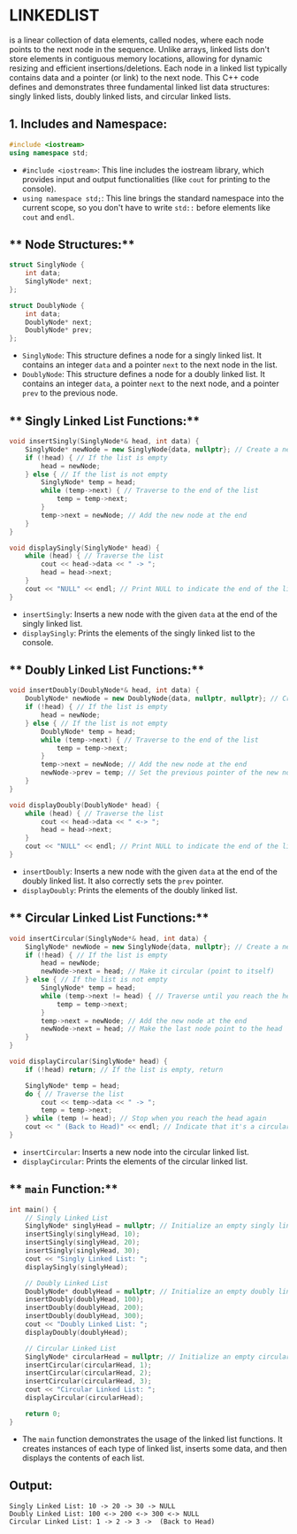 # **LINKEDLIST**
is a linear collection of data elements, called nodes, where each node points to the next node in the sequence.  Unlike arrays, linked lists don't store elements in contiguous memory locations, allowing for dynamic resizing and efficient insertions/deletions.  Each node in a linked list typically contains data and a pointer (or link) to the next node. This C++ code defines and demonstrates three fundamental linked list data structures: singly linked lists, doubly linked lists, and circular linked lists. 
## **1. Includes and Namespace:**

```c++
#include <iostream>
using namespace std;
```

*   `#include <iostream>`: This line includes the iostream library, which provides input and output functionalities (like `cout` for printing to the console).
*   `using namespace std;`: This line brings the standard namespace into the current scope, so you don't have to write `std::` before elements like `cout` and `endl`.

## ** Node Structures:**

```c++
struct SinglyNode {
    int data;
    SinglyNode* next;
};

struct DoublyNode {
    int data;
    DoublyNode* next;
    DoublyNode* prev;
};
```

*   `SinglyNode`: This structure defines a node for a singly linked list. It contains an integer `data` and a pointer `next` to the next node in the list.
*   `DoublyNode`: This structure defines a node for a doubly linked list. It contains an integer `data`, a pointer `next` to the next node, and a pointer `prev` to the previous node.

## ** Singly Linked List Functions:**

```c++
void insertSingly(SinglyNode*& head, int data) {
    SinglyNode* newNode = new SinglyNode{data, nullptr}; // Create a new node
    if (!head) { // If the list is empty
        head = newNode;
    } else { // If the list is not empty
        SinglyNode* temp = head;
        while (temp->next) { // Traverse to the end of the list
            temp = temp->next;
        }
        temp->next = newNode; // Add the new node at the end
    }
}

void displaySingly(SinglyNode* head) {
    while (head) { // Traverse the list
        cout << head->data << " -> ";
        head = head->next;
    }
    cout << "NULL" << endl; // Print NULL to indicate the end of the list
}
```

*   `insertSingly`: Inserts a new node with the given `data` at the end of the singly linked list.
*   `displaySingly`: Prints the elements of the singly linked list to the console.

## ** Doubly Linked List Functions:**

```c++
void insertDoubly(DoublyNode*& head, int data) {
    DoublyNode* newNode = new DoublyNode{data, nullptr, nullptr}; // Create a new node
    if (!head) { // If the list is empty
        head = newNode;
    } else { // If the list is not empty
        DoublyNode* temp = head;
        while (temp->next) { // Traverse to the end of the list
            temp = temp->next;
        }
        temp->next = newNode; // Add the new node at the end
        newNode->prev = temp; // Set the previous pointer of the new node
    }
}

void displayDoubly(DoublyNode* head) {
    while (head) { // Traverse the list
        cout << head->data << " <-> ";
        head = head->next;
    }
    cout << "NULL" << endl; // Print NULL to indicate the end of the list
}
```

*   `insertDoubly`: Inserts a new node with the given `data` at the end of the doubly linked list.  It also correctly sets the `prev` pointer.
*   `displayDoubly`: Prints the elements of the doubly linked list.

## ** Circular Linked List Functions:**

```c++
void insertCircular(SinglyNode*& head, int data) {
    SinglyNode* newNode = new SinglyNode{data, nullptr}; // Create a new node
    if (!head) { // If the list is empty
        head = newNode;
        newNode->next = head; // Make it circular (point to itself)
    } else { // If the list is not empty
        SinglyNode* temp = head;
        while (temp->next != head) { // Traverse until you reach the head again
            temp = temp->next;
        }
        temp->next = newNode; // Add the new node at the end
        newNode->next = head; // Make the last node point to the head
    }
}

void displayCircular(SinglyNode* head) {
    if (!head) return; // If the list is empty, return

    SinglyNode* temp = head;
    do { // Traverse the list
        cout << temp->data << " -> ";
        temp = temp->next;
    } while (temp != head); // Stop when you reach the head again
    cout << " (Back to Head)" << endl; // Indicate that it's a circular list
}
```

*   `insertCircular`: Inserts a new node into the circular linked list.
*   `displayCircular`: Prints the elements of the circular linked list.

## ** `main` Function:**

```c++
int main() {
    // Singly Linked List
    SinglyNode* singlyHead = nullptr; // Initialize an empty singly linked list
    insertSingly(singlyHead, 10);
    insertSingly(singlyHead, 20);
    insertSingly(singlyHead, 30);
    cout << "Singly Linked List: ";
    displaySingly(singlyHead);

    // Doubly Linked List
    DoublyNode* doublyHead = nullptr; // Initialize an empty doubly linked list
    insertDoubly(doublyHead, 100);
    insertDoubly(doublyHead, 200);
    insertDoubly(doublyHead, 300);
    cout << "Doubly Linked List: ";
    displayDoubly(doublyHead);

    // Circular Linked List
    SinglyNode* circularHead = nullptr; // Initialize an empty circular linked list
    insertCircular(circularHead, 1);
    insertCircular(circularHead, 2);
    insertCircular(circularHead, 3);
    cout << "Circular Linked List: ";
    displayCircular(circularHead);

    return 0;
}
```

*   The `main` function demonstrates the usage of the linked list functions. It creates instances of each type of linked list, inserts some data, and then displays the contents of each list.

## **Output:**

```
Singly Linked List: 10 -> 20 -> 30 -> NULL
Doubly Linked List: 100 <-> 200 <-> 300 <-> NULL
Circular Linked List: 1 -> 2 -> 3 ->  (Back to Head)
```



